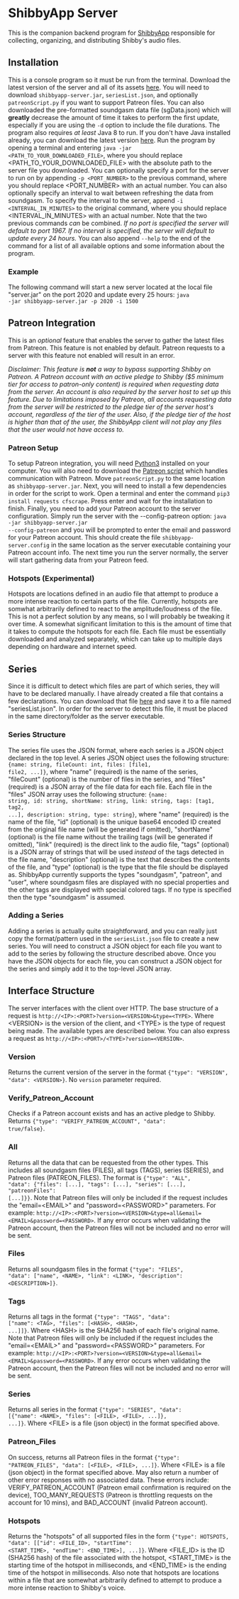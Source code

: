 # ShibbyApp Server
This is the companion backend program for [ShibbyApp](https://github.com/kraowx/shibbyapp) responsible for collecting, organizing, and distributing Shibby's audio files.

## Installation
This is a console program so it must be run from the terminal. Download the latest version of the server and all of its assets [here](https://github.com/kraowx/shibbyapp-server/releases/latest). You will need to download <code>shibbyapp-server.jar</code>, <code>seriesList.json</code>, and optionally <code>patreonScript.py</code> if you want to support Patreon files. You can also downloaded the pre-formatted soundgasm data file (sgData.json) which will **greatly** decrease the amount of time it takes to perform the first update, especially if you are using the <code>-d</code> option to include the file durations. The program also requires *at least* Java 8 to run. If you don't have Java installed already, you can download the latest version [here](https://www.java.com/en/download/). Run the program by opening a terminal and entering <code>java -jar <PATH_TO_YOUR_DOWNLOADED_FILE></code>, where you should replace <PATH_TO_YOUR_DOWNLOADED_FILE> with the absolute path to the server file you downloaded. You can optionally specify a port for the server to run on by appending <code>-p <PORT_NUMBER></code> to the previous command, where you should replace <PORT_NUMBER> with an actual number. You can also optionally specify an interval to wait between refreshing the data from soundgasm. To specify the interval to the server, append <code>-i <INTERVAL_IN_MINUTES></code> to the original command, where you should replace <INTERVAL_IN_MINUTES> with an actual number. Note that the two previous commands *can* be combined. *If no port is specified the server will default to port 1967. If no interval is specified, the server will default to update every 24 hours.* You can also append <code>--help</code> to the end of the command for a list of all available options and some information about the program.

### Example
The following command will start a new server located at the local file "server.jar" on the port 2020 and update every 25 hours: <code>java -jar shibbyapp-server.jar -p 2020 -i 1500</code>

## Patreon Integration
This is an *optional* feature that enables the server to gather the latest files from Patreon. This feature is not enabled by default. Patreon requests to a server with this feature not enabled will result in an error.

*Disclaimer: This feature is **not** a way to bypass supporting Shibby on Patreon. A Patreon account with an active pledge to Shibby ($5 minimum tier for access to patron-only content) is required when requesting data from the server. An account is also required by the server host to set up this feature. Due to limitations imposed by Patreon, all accounts requesting data from the server will be restricted to the pledge tier of the server host's account, regardless of the tier of the user. Also, if the pledge tier of the host is higher than that of the user, the ShibbyApp client will not play any files that the user would not have access to.*

### Patreon Setup
To setup Patreon integration, you will need [Python3](https://www.python.org/downloads/) installed on your computer. You will also need to download the [Patreon script](https://github.com/kraowx/shibbyapp-server/releases/latest/download/patreonScript.py) which handles communication with Patreon. Move <code>patreonScript.py</code> to the same location as <code>shibbyapp-server.jar</code>. Next, you will need to install a few dependencies in order for the script to work. Open a terminal and enter the command <code>pip3 install requests cfscrape</code>. Press enter and wait for the installation to finish. Finally, you need to add your Patreon account to the server configuration. Simply run the server with the --config-patreon option: <code>java -jar shibbyapp-server.jar --config-patreon</code> and you will be prompted to enter the email and password for your Patreon account. This should create the file <code>shibbyapp-server.config</code> in the same location as the server executable containing your Patreon account info. The next time you run the server normally, the server will start gathering data from your Patreon feed.

### Hotspots (Experimental)
Hotspots are locations defined in an audio file that attempt to produce a more intense reaction to certain parts of the file. Currently, hotspots are somwhat arbitrarily defined to react to the amplitude/loudness of the file. This is not a perfect solution by any means, so I will probably be tweaking it over time. A somewhat significant limitation to this is the amount of time that it takes to compute the hotspots for each file. Each file must be essentially downloaded and analyzed separately, which can take up to multiple days depending on hardware and internet speed.

## Series
Since it is difficult to detect which files are part of which series, they will have to be declared manually. I have already created a file that contains a few declarations. You can download that file [here](https://raw.githubusercontent.com/kraowx/shibbyapp-server/master/seriesList.json) and save it to a file named "seriesList.json". In order for the server to detect this file, it must be placed in the same directory/folder as the server executable.

### Series Structure
The series file uses the JSON format, where each series is a JSON object declared in the top level. A series JSON object uses the following structure: <code>{name: string, fileCount: int, files: [file1, file2, ...]}</code>, where "name" (required) is the name of the series, "fileCount" (optional) is the number of files in the series, and "files" (required) is a JSON array of the file data for each file. Each file in the "files" JSON array uses the following structure: <code>{name: string, id: string, shortName: string, link: string, tags: [tag1, tag2, ...], description: string, type: string}</code>, where "name" (required) is the name of the file, "id" (optional) is the unique base64 encoded ID created from the original file name (will be generated if omitted), "shortName" (optional) is the file name without the trailing tags (will be generated if omitted), "link" (required) is the direct link to the audio file, "tags" (optional) is a JSON array of strings that will be used *instead* of the tags detected in the file name, "description" (optional) is the text that describes the contents of the file, and "type" (optional) is the type that the file should be displayed as. ShibbyApp currently supports the types "soundgasm", "patreon", and "user", where soundgasm files are displayed with no special properties and the other tags are displayed with special colored tags. If no type is specified then the type "soundgasm" is assumed.

### Adding a Series
Adding a series is actually quite straightforward, and you can really just copy the format/pattern used in the <code>seriesList.json</code> file to create a new series. You will need to construct a JSON object for each file you want to add to the series by following the structure described above. Once you have the JSON objects for each file, you can construct a JSON object for the series and simply add it to the top-level JSON array.

## Interface Structure
The server interfaces with the client over HTTP. The base structure of a request is <code>http://&lt;IP&gt;:&lt;PORT&gt;?version=&lt;VERSION&gt;&type=&lt;TYPE&gt;</code>. Where &lt;VERSION&gt; is the version of the client, and &lt;TYPE&gt; is the type of request being made. The available types are described below. You can also express a request as <code>http://&lt;IP&gt;:&lt;PORT&gt;/&lt;TYPE&gt;?version=&lt;VERSION&gt;</code>.

### Version
Returns the current version of the server in the format <code>{"type": "VERSION", "data": &lt;VERSION&gt;}</code>. No <code>version</code> parameter required.

### Verify\_Patreon\_Account
Checks if a Patreon account exists and has an active pledge to Shibby. Returns <code>{"type": "VERIFY\_PATREON\_ACCOUNT", "data": true/false}</code>.

### All
Returns all the data that can be requested from the other types. This includes all soundgasm files (FILES), all tags (TAGS), series (SERIES), and Patreon files (PATREON\_FILES). The format is <code>{"type": "ALL", "data": {"files": [...], "tags": [...], "series": [...], "patreonFiles": [...]}}</code>. Note that Patreon files will only be included if the request includes the "email=&lt;EMAIL&gt;" and "password=&lt;PASSWORD&gt;" parameters. For example: <code>http://&lt;IP&gt;:&lt;PORT&gt;?version=&lt;VERSION&gt;&type=all&email=&lt;EMAIL&gt;&password=&lt;PASSWORD&gt;</code>. If any error occurs when validating the Patreon account, then the Patreon files will not be included and no error will be sent.

### Files
Returns all soundgasm files in the format <code>{"type": "FILES", "data": ["name", &lt;NAME&gt;, "link": &lt;LINK&gt;, "description": &lt;DESCRIPTION&gt;]}</code>.

### Tags
Returns all tags in the format <code>{"type": "TAGS", "data": ["name": &lt;TAG&gt;, "files": [&lt;HASH&gt;, &lt;HASH&gt;, ...]]}</code>. Where &lt;HASH&gt; is the SHA256 hash of each file's original name. Note that Patreon files will only be included if the request includes the "email=&lt;EMAIL&gt;" and "password=&lt;PASSWORD&gt;" parameters. For example: <code>http://&lt;IP&gt;:&lt;PORT&gt;?version=&lt;VERSION&gt;&type=all&email=&lt;EMAIL&gt;&password=&lt;PASSWORD&gt;</code>. If any error occurs when validating the Patreon account, then the Patreon files will not be included and no error will be sent.

### Series
Returns all series in the format <code>{"type": "SERIES", "data": [{"name": &lt;NAME&gt;, "files": [&lt;FILE&gt;, &lt;FILE&gt;, ...]}, ...]}</code>. Where &lt;FILE&gt; is a file (json object) in the format specified above.

### Patreon\_Files
On success, returns all Patreon files in the format <code>{"type": "PATREON\_FILES", "data": [&lt;FILE&gt;, &lt;FILE&gt;, ...]}</code>. Where &lt;FILE&gt; is a file (json object) in the format specified above. May also return a number of other error responses with no associated data. These errors include: VERIFY\_PATREON\_ACCOUNT (Patreon email confirmation is required on the device), TOO\_MANY\_REQUESTS (Patreon is throttling requests on the account for 10 mins), and BAD\_ACCOUNT (invalid Patreon account).

### Hotspots
Returns the "hotspots" of all supported files in the form <code>{"type": HOTSPOTS, "data": [["id": &lt;FILE\_ID&gt;, "startTime": &lt;START\_TIME&gt;, "endTime": &lt;END\_TIME&gt;], ...]}</code>. Where &lt;FILE\_ID&gt; is the ID (SHA256 hash) of the file associated with the hotspot, &lt;START\_TIME&gt; is the starting time of the hotspot in milliseconds, and &lt;END\_TIME&gt; is the ending time of the hotspot in milliseconds. Also note that hotspots are locations within a file that are somewhat arbitrarily defined to attempt to produce a more intense reaction to Shibby's voice.
